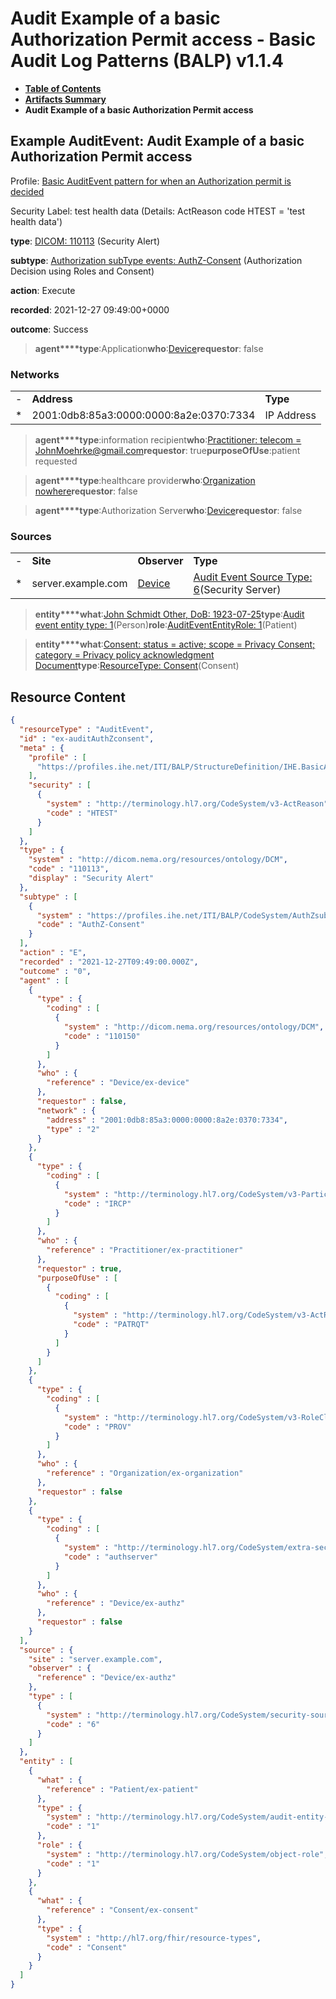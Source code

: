 # Audit Example of a basic Authorization Permit access - Basic Audit Log Patterns (BALP) v1.1.4

* [**Table of Contents**](toc.md)
* [**Artifacts Summary**](artifacts.md)
* **Audit Example of a basic Authorization Permit access**

## Example AuditEvent: Audit Example of a basic Authorization Permit access

Profile: [Basic AuditEvent pattern for when an Authorization permit is decided](StructureDefinition-IHE.BasicAudit.AuthZconsent.md)

Security Label: test health data (Details: ActReason code HTEST = 'test health data')

**type**: [DICOM: 110113](http://hl7.org/fhir/R4/codesystem-dicom-dcim.html#dicom-dcim-110113) (Security Alert)

**subtype**: [Authorization subType events: AuthZ-Consent](CodeSystem-AuthZsubType.md#AuthZsubType-AuthZ-Consent) (Authorization Decision using Roles and Consent)

**action**: Execute

**recorded**: 2021-12-27 09:49:00+0000

**outcome**: Success

> **agent****type**:Application**who**:[Device](Device-ex-device.md)**requestor**: false

### Networks

| | | |
| :--- | :--- | :--- |
| - | **Address** | **Type** |
| * | 2001:0db8:85a3:0000:0000:8a2e:0370:7334 | IP Address |


> **agent****type**:information recipient**who**:[Practitioner: telecom = JohnMoehrke@gmail.com](Practitioner-ex-practitioner.md)**requestor**: true**purposeOfUse**:patient requested

> **agent****type**:healthcare provider**who**:[Organization nowhere](Organization-ex-organization.md)**requestor**: false

> **agent****type**:Authorization Server**who**:[Device](Device-ex-authz.md)**requestor**: false

### Sources

| | | | |
| :--- | :--- | :--- | :--- |
| - | **Site** | **Observer** | **Type** |
| * | server.example.com | [Device](Device-ex-authz.md) | [Audit Event Source Type: 6](http://terminology.hl7.org/6.5.0/CodeSystem-security-source-type.html#security-source-type-6)(Security Server) |

> **entity****what**:[John Schmidt Other, DoB: 1923-07-25](Patient-ex-patient.md)**type**:[Audit event entity type: 1](http://terminology.hl7.org/6.5.0/CodeSystem-audit-entity-type.html#audit-entity-type-1)(Person)**role**:[AuditEventEntityRole: 1](http://terminology.hl7.org/6.5.0/CodeSystem-object-role.html#object-role-1)(Patient)

> **entity****what**:[Consent: status = active; scope = Privacy Consent; category = Privacy policy acknowledgment Document](Consent-ex-consent.md)**type**:[ResourceType: Consent](http://hl7.org/fhir/R4/codesystem-resource-types.html#resource-types-Consent)(Consent)



## Resource Content

```json
{
  "resourceType" : "AuditEvent",
  "id" : "ex-auditAuthZconsent",
  "meta" : {
    "profile" : [
      "https://profiles.ihe.net/ITI/BALP/StructureDefinition/IHE.BasicAudit.AuthZconsent"
    ],
    "security" : [
      {
        "system" : "http://terminology.hl7.org/CodeSystem/v3-ActReason",
        "code" : "HTEST"
      }
    ]
  },
  "type" : {
    "system" : "http://dicom.nema.org/resources/ontology/DCM",
    "code" : "110113",
    "display" : "Security Alert"
  },
  "subtype" : [
    {
      "system" : "https://profiles.ihe.net/ITI/BALP/CodeSystem/AuthZsubType",
      "code" : "AuthZ-Consent"
    }
  ],
  "action" : "E",
  "recorded" : "2021-12-27T09:49:00.000Z",
  "outcome" : "0",
  "agent" : [
    {
      "type" : {
        "coding" : [
          {
            "system" : "http://dicom.nema.org/resources/ontology/DCM",
            "code" : "110150"
          }
        ]
      },
      "who" : {
        "reference" : "Device/ex-device"
      },
      "requestor" : false,
      "network" : {
        "address" : "2001:0db8:85a3:0000:0000:8a2e:0370:7334",
        "type" : "2"
      }
    },
    {
      "type" : {
        "coding" : [
          {
            "system" : "http://terminology.hl7.org/CodeSystem/v3-ParticipationType",
            "code" : "IRCP"
          }
        ]
      },
      "who" : {
        "reference" : "Practitioner/ex-practitioner"
      },
      "requestor" : true,
      "purposeOfUse" : [
        {
          "coding" : [
            {
              "system" : "http://terminology.hl7.org/CodeSystem/v3-ActReason",
              "code" : "PATRQT"
            }
          ]
        }
      ]
    },
    {
      "type" : {
        "coding" : [
          {
            "system" : "http://terminology.hl7.org/CodeSystem/v3-RoleClass",
            "code" : "PROV"
          }
        ]
      },
      "who" : {
        "reference" : "Organization/ex-organization"
      },
      "requestor" : false
    },
    {
      "type" : {
        "coding" : [
          {
            "system" : "http://terminology.hl7.org/CodeSystem/extra-security-role-type",
            "code" : "authserver"
          }
        ]
      },
      "who" : {
        "reference" : "Device/ex-authz"
      },
      "requestor" : false
    }
  ],
  "source" : {
    "site" : "server.example.com",
    "observer" : {
      "reference" : "Device/ex-authz"
    },
    "type" : [
      {
        "system" : "http://terminology.hl7.org/CodeSystem/security-source-type",
        "code" : "6"
      }
    ]
  },
  "entity" : [
    {
      "what" : {
        "reference" : "Patient/ex-patient"
      },
      "type" : {
        "system" : "http://terminology.hl7.org/CodeSystem/audit-entity-type",
        "code" : "1"
      },
      "role" : {
        "system" : "http://terminology.hl7.org/CodeSystem/object-role",
        "code" : "1"
      }
    },
    {
      "what" : {
        "reference" : "Consent/ex-consent"
      },
      "type" : {
        "system" : "http://hl7.org/fhir/resource-types",
        "code" : "Consent"
      }
    }
  ]
}

```
